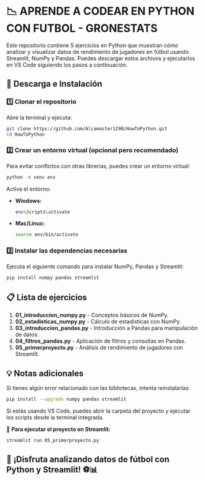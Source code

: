 # 📉 APRENDE A CODEAR EN PYTHON CON FUTBOL - GRONESTATS

Este repositorio contiene 5 ejercicios en Python que muestran cómo analizar y visualizar datos de rendimiento de jugadores en fútbol usando Streamlit, NumPy y Pandas. Puedes descargar estos archivos y ejecutarlos en VS Code siguiendo los pasos a continuación.

## 👅 Descarga e Instalación

### 1️⃣ Clonar el repositorio

Abre la terminal y ejecuta:

```sh
git clone https://github.com/Alcamaster1290/HowToPython.git
cd HowToPython
```

### 2️⃣ Crear un entorno virtual (opcional pero recomendado)

Para evitar conflictos con otras librerías, puedes crear un entorno virtual:

```sh
python -m venv env
```

Activa el entorno:

- **Windows:**
  ```sh
  env\Scripts\activate
  ```
- **Mac/Linux:**
  ```sh
  source env/bin/activate
  ```

### 3️⃣ Instalar las dependencias necesarias

Ejecuta el siguiente comando para instalar NumPy, Pandas y Streamlit:

```sh
pip install numpy pandas streamlit
```

## 📋 Lista de ejercicios

1. **01_introduccion_numpy.py** - Conceptos básicos de NumPy.
2. **02_estadisticas_numpy.py** - Cálculo de estadísticas con NumPy.
3. **03_introduccion_pandas.py** - Introducción a Pandas para manipulación de datos.
4. **04_filtros_pandas.py** - Aplicación de filtros y consultas en Pandas.
5. **05_primerproyecto.py** - Análisis de rendimiento de jugadores con Streamlit.

## 💡 Notas adicionales

Si tienes algún error relacionado con las bibliotecas, intenta reinstalarlas:

```sh
pip install --upgrade numpy pandas streamlit
```

Si estás usando VS Code, puedes abrir la carpeta del proyecto y ejecutar los scripts desde la terminal integrada.

📢 **Para ejecutar el proyecto en Streamlit:**

```sh
streamlit run 05_primerproyecto.py
```

## 📢 ¡Disfruta analizando datos de fútbol con Python y Streamlit! ⚽️📊


